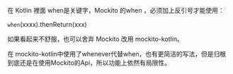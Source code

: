 在 Kotlin 裡面 when是关键字，Mockito 的when ，必须加上反引号才能使用：

  

`when`(xxxx).thenReturn(xxx)

如果看起来不舒服，也可以舍弃 Mockito 改用 mockito-kotlin。

在 mockito-kotlin中使用了whenever代替when，也有更简洁的写法，但是归根到底还是在使用Mockito的Api，所以功能上依然有局限性。
